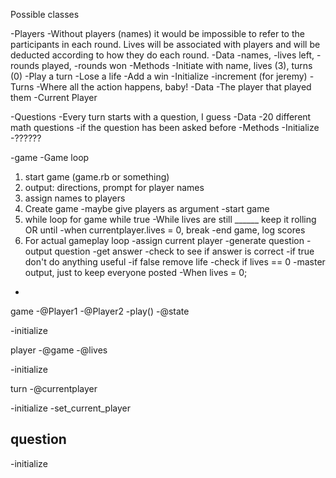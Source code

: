 Possible classes

  -Players
    -Without players (names) it would be impossible to refer to the participants in each round. Lives will be associated with players and will be deducted according to how they do each round.
    -Data
      -names,
      -lives left,
      -rounds played,
      -rounds won
    -Methods
      -Initiate with name, lives (3), turns (0)
      -Play a turn
      -Lose a life
      -Add a win
      -Initialize
      -increment (for jeremy)
    -Turns
      -Where all the action happens, baby!
      -Data
        -The player that played them
        -Current Player


  -Questions
    -Every turn starts with a question, I guess
    -Data
      -20 different math questions
      -if the question has been asked before
    -Methods
      -Initialize
      -??????


  -game
    -Game loop








1. start game (game.rb or something)
2. output: directions, prompt for player names
3. assign names to players
4. Create game
  -maybe give players as argument
  -start game
5. while loop for game
  while true
    -While lives are still ______ keep it rolling OR until
    -when currentplayer.lives = 0, break
    -end game, log scores
6. For actual gameplay loop
  -assign current player
  -generate question
  -output question
  -get answer
  -check to see if answer is correct
  -if true don't do anything useful
  -if false remove life
  -check if lives == 0
  -master output, just to keep everyone posted
-When lives = 0;
-



game
  -@Player1
  -@Player2
  -play()
  -@state

  -initialize

player
  -@game
  -@lives

  -initialize

turn
  -@currentplayer

  -initialize
  -set_current_player

question
  -
  -initialize





